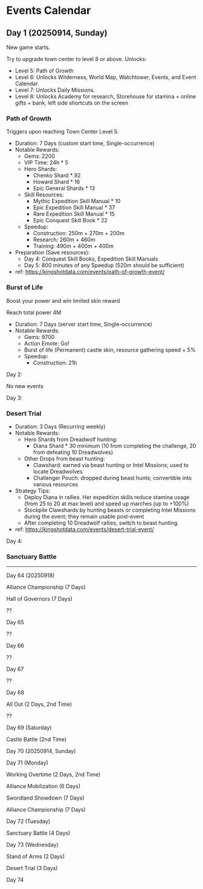 # Events Calendar

## Day 1 (20250914, Sunday)

New game starts.

Try to upgrade town center to level 8 or above. Unlocks:

- Level 5: Path of Growth
- Level 6: Unlocks Wilderness, World Map, Watchtower, Events, and Event Calendar.
- Level 7: Unlocks Daily Missions.
- Level 8: Unlocks Academy for research, Storehouse for stamina + online gifts + bank, left side shortcuts on the screen

### Path of Growth

Triggers upon reaching Town Center Level 5.

- Duration: 7 Days (custom start time, Single-occurrence)
- Notable Rewards:
  - Gems: 2200
  - VIP Time: 24h * 5
  - Hero Shards:
    - Chenko Shard * 92
    - Howard Shard * 16
    - Epic General Shards * 13
  - Skill Resources:
    - Mythic Expedition Skill Manual * 10
    - Epic Expedition Skill Manual * 37
    - Rare Expedition Skill Manual * 15
    - Epic Conquest Skill Book * 22
  - Speedup:
    - Construction: 250m + 270m + 200m
    - Research: 260m + 460m
    - Training: 490m + 400m + 400m
- Preparation (Save resources):
  - Day 4: Conquest Skill Books, Expedition Skill Manuals
  - Day 5: 800 minutes of any Speedup (520m should be sufficient)
- ref: https://kingshotdata.com/events/path-of-growth-event/

### Burst of Life

Boost your power and win limited skin reward

Reach total power 4M

- Duration: 7 Days (server start time, Single-occurrence)
- Notable Rewards:
  - Gems: 9700
  - Action Emote: Go!
  - Burst of life (Permanent) castle skin, resource gathering speed + 5%
  - Speedup:
    - Construction: 21h

Day 2:

No new events

Day 3:

### Desert Trial

- Duration: 3 Days (Recurring weekly)
- Notable Rewards:
  - Hero Shards from Dreadwolf hunting:
    - Diana Shard * 30 minimum (10 from completing the challenge, 20 from defeating 10 Dreadwolves)
  - Other Drops from beast hunting:
    - Clawshard: earned via beast hunting or Intel Missions; used to locate Dreadwolves
    - Challenger Pouch: dropped during beast hunts; convertible into various resources
- Strategy Tips:
  - Deploy Diana in rallies. Her expedition skills reduce stamina usage (from 25 to 20 at max level) and speed up marches (up to +100%)
  - Stockpile Clawshards by hunting beasts or completing Intel Missions during the event; they remain usable post-event
  - After completing 10 Dreadwolf rallies, switch to beast hunting.
- ref: https://kingshotdata.com/events/desert-trial-event/

Day 4:

### Sanctuary Battle

---

Day 64 (20250918)

Alliance Championship (7 Days)

Hall of Governors (7 Days)

??

Day 65

??

Day 66

??

Day 67

??

Day 68

All Out (2 Days, 2nd Time)

??

Day 69 (Saturday)

Castle Battle (2nd Time)

Day 70 (20250914, Sunday)

Day 71 (Monday)

Working Overtime (2 Days, 2nd Time)

Alliance Mobilization (6 Days)

Swordland Showdown (7 Days)

Alliance Championship (7 Days)

Day 72 (Tuesday)

Sanctuary Battle (4 Days)

Day 73 (Wednesday)

Stand of Arms (2 Days)

Desert Trial (3 Days)

Day 74
